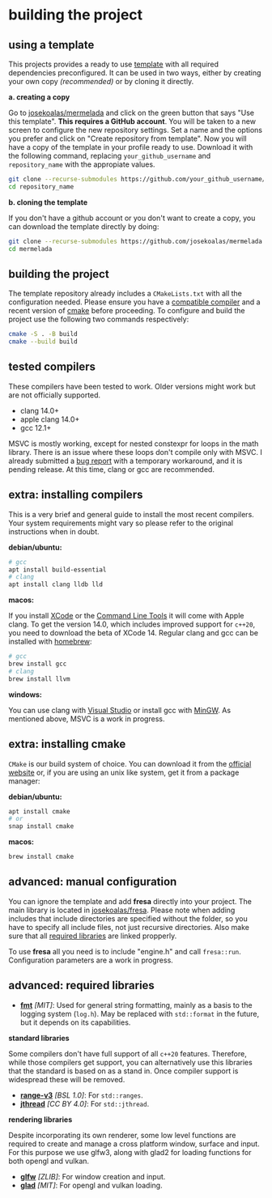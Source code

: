 # building the project

## using a template

This projects provides a ready to use [template](https://github.com/josekoalas/mermelada) with all required dependencies preconfigured. It can be used in two ways, either by creating your own copy _(recommended)_ or by cloning it directly.

**a. creating a copy**

Go to [josekoalas/mermelada](https://github.com/josekoalas/mermelada) and click on the green button that says "Use this template". **This requires a GitHub account**. You will be taken to a new screen to configure the new repository settings. Set a name and the options you prefer and click on "Create repository from template". Now you will have a copy of the template in your profile ready to use. Download it with the following command, replacing `your_github_username` and `repository_name` with the appropiate values.

```sh
git clone --recurse-submodules https://github.com/your_github_username/repository_name
cd repository_name
```

**b. cloning the template**

If you don't have a github account or you don't want to create a copy, you can download the template directly by doing:

```sh
git clone --recurse-submodules https://github.com/josekoalas/mermelada
cd mermelada
```

## building the project

The template repository already includes a `CMakeLists.txt` with all the configuration needed. Please ensure you have a [compatible compiler](#tested-compilers) and a recent version of [cmake](#installing-cmake) before proceeding. To configure and build the project use the following two commands respectively:

```sh
cmake -S . -B build
cmake --build build
```

## tested compilers

These compilers have been tested to work. Older versions might work but are not officially supported.

- clang 14.0+
- apple clang 14.0+
- gcc 12.1+

MSVC is mostly working, except for nested constexpr for loops in the math library. There is an issue where these loops don't compile only with MSVC. I already submitted a [bug report](https://developercommunity.visualstudio.com/t/Lambda-inside-lambda-cant-detect-conste/10085564) with a temporary workaround, and it is pending release. At this time, clang or gcc are recommended.

## extra: installing compilers

This is a very brief and general guide to install the most recent compilers. Your system requirements might vary so please refer to the original instructions when in doubt.

**debian/ubuntu:**

```sh
# gcc
apt install build-essential
# clang
apt install clang lldb lld
```

**macos:**

If you install [XCode](https://developer.apple.com/xcode) or the [Command Line Tools](https://developer.apple.com/download/all) it will come with Apple clang. To get the version 14.0, which includes improved support for `c++20`, you need to download the beta of XCode 14. Regular clang and gcc can be installed with [homebrew](https://brew.sh):

```sh
# gcc
brew install gcc
# clang
brew install llvm
```

**windows:**

You can use clang with [Visual Studio](https://docs.microsoft.com/en-us/cpp/build/clang-support-msbuild?view=msvc-170) or install gcc with [MinGW](https://sourceforge.net/projects/mingw/files/Installer/mingw-get-setup.exe/download). As mentioned above, MSVC is a work in progress.

## extra: installing cmake

`CMake` is our build system of choice. You can download it from the [official website](https://cmake.org/download) or, if you are using an unix like system, get it from a package manager:

**debian/ubuntu:**

```sh
apt install cmake
# or
snap install cmake
```

**macos:**

```sh
brew install cmake
```

## advanced: manual configuration

You can ignore the template and add **fresa** directly into your project. The main library is located in [josekoalas/fresa](https://github.com/josekoalas/fresa). Please note when adding includes that include directories are specified without the folder, so you have to specify all include files, not just recursive directories. Also make sure that all [required libraries](#advanced-required-libraries) are linked propperly.

To use **fresa** all you need is to include "engine.h" and call `fresa::run`. Configuration parameters are a work in progress.

## advanced: required libraries

- [**fmt**](https://github.com/fmtlib/fmt) _[MIT]_: Used for general string formatting, mainly as a basis to the logging system (`log.h`). May be replaced with `std::format` in the future, but it depends on its capabilities.

**standard libraries**

Some compilers don't have full support of all `c++20` features. Therefore, while those compilers get support, you can alternatively use this libraries that the standard is based on as a stand in. Once compiler support is widespread these will be removed.

- [**range-v3**](https://github.com/ericniebler/range-v3) _[BSL 1.0]_: For `std::ranges`.
- [**jthread**](https://github.com/josuttis/jthread) _[CC BY 4.0]_: For `std::jthread`.

**rendering libraries**

Despite incorporating its own renderer, some low level functions are required to create and manage a cross platform window, surface and input. For this purpose we use glfw3, along with glad2 for loading functions for both opengl and vulkan.

- [**glfw**](https://github.com/glfw/glfw) _[ZLIB]_: For window creation and input.
- [**glad**](https://github.com/Dav1dde/glad/tree/glad2) _[MIT]_: For opengl and vulkan loading.
